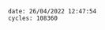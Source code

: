

                date: 26/04/2022 12:47:54
                cycles: 108360

                         